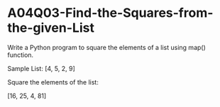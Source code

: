 # A04Q03-Find-the-Squares-from-the-given-List

Write a Python program to square the elements of a list using map() function.

Sample List: [4, 5, 2, 9]

Square the elements of the list:

[16, 25, 4, 81]
